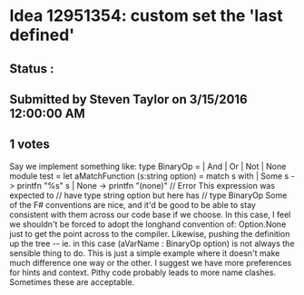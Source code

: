 # Idea 12951354: custom set the 'last defined' #

## Status : 

## Submitted by Steven Taylor on 3/15/2016 12:00:00 AM

## 1 votes

Say we implement something like:
type BinaryOp =
| And
| Or
| Not
| None
module test =
let aMatchFunction (s:string option) = match s with
| Some s -> printfn "%s" s
| None -> printfn "(none)"
// Error This expression was expected to
// have type string option but here has
// type BinaryOp
Some of the F# conventions are nice, and it'd be good to be able to stay consistent with them across our code base if we choose. In this case, I feel we shouldn't be forced to adopt the longhand convention of:
Option<string>.None just to get the point across to the compiler. Likewise, pushing the definition up the tree -- ie. in this case (aVarName : BinaryOp option) is not always the sensible thing to do.
This is just a simple example where it doesn't make much difference one way or the other. I suggest we have more preferences for hints and context. Pithy code probably leads to more name clashes. Sometimes these are acceptable.




